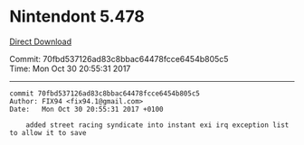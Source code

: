 # Nintendont 5.478
[Direct Download](./Nintendont.zip)

Commit: 70fbd537126ad83c8bbac64478fcce6454b805c5  
Time: Mon Oct 30 20:55:31 2017   

-----

```
commit 70fbd537126ad83c8bbac64478fcce6454b805c5
Author: FIX94 <fix94.1@gmail.com>
Date:   Mon Oct 30 20:55:31 2017 +0100

    added street racing syndicate into instant exi irq exception list to allow it to save
```
